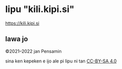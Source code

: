 # lipu "kili.kipi.si"

https://kili.kipi.si

## lawa jo

&copy;2021–2022 jan Pensamin

sina ken kepeken e ijo ale pi lipu ni tan
[CC-BY-SA 4.0](https://creativecommons.org/licenses/by-sa/4.0/)
